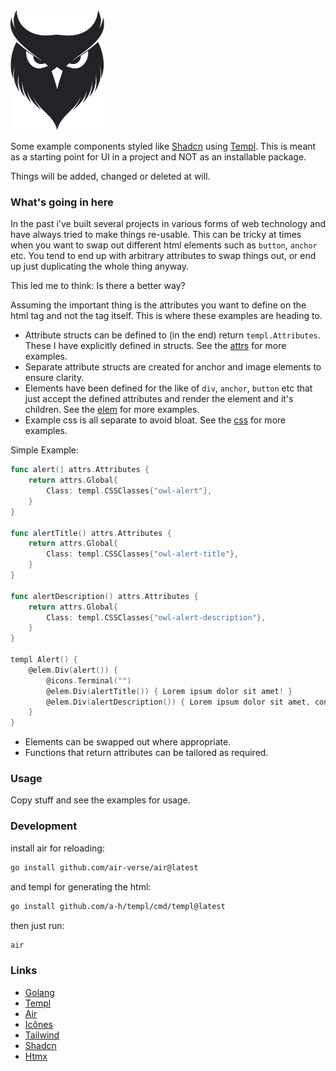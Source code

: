 <img src="owl-logo.svg" alt="banner" width="150">

Some example components styled like [Shadcn](https://ui.shadcn.com/docs) using [Templ](https://templ.guide).
This is meant as a starting point for UI in a project and NOT as an installable package.

Things will be added, changed or deleted at will.

### What's going in here

In the past i've built several projects in various forms of web technology and have always tried to make things re-usable.
This can be tricky at times when you want to swap out different html elements such as `button`, `anchor` etc. You tend to end
up with arbitrary attributes to swap things out, or end up just duplicating the whole thing anyway.

This led me to think: Is there a better way?

Assuming the important thing is the attributes you want to define on the html tag and not the tag itself. This is where
these examples are heading to.

* Attribute structs can be defined to (in the end) return `templ.Attributes`. These I have explicitly defined in structs. See the [attrs](./attrs) for more examples.
* Separate attribute structs are created for anchor and image elements to ensure clarity.
* Elements have been defined for the like of `div`, `anchor`, `button` etc that just accept the defined attributes and render the element and it's children. See the [elem](./elem)  for more examples.
* Example css is all separate to avoid bloat. See the [css](./css) for more examples.

Simple Example:

```go
func alert() attrs.Attributes {
    return attrs.Global{
        Class: templ.CSSClasses{"owl-alert"},
    }
}

func alertTitle() attrs.Attributes {
    return attrs.Global{
        Class: templ.CSSClasses{"owl-alert-title"},
    }
}

func alertDescription() attrs.Attributes {
    return attrs.Global{
        Class: templ.CSSClasses{"owl-alert-description"},
    }
}

templ Alert() {
    @elem.Div(alert()) {
        @icons.Terminal("")
        @elem.Div(alertTitle()) { Lorem ipsum dolor sit amet! }
        @elem.Div(alertDescription()) { Lorem ipsum dolor sit amet, consectetur adipiscing elit, sed do eiusmod tempor incididunt ut labore et dolore magna aliqua. }
    }
}
```

* Elements can be swapped out where appropriate.
* Functions that return attributes can be tailored as required.

### Usage

Copy stuff and see the examples for usage.

### Development

install air for reloading:
```bash
go install github.com/air-verse/air@latest
```

and templ for generating the html:
```bash
go install github.com/a-h/templ/cmd/templ@latest
```

then just run:
```bash
air
```

### Links

* [Golang](https://go.dev)
* [Templ](https://templ.guide)
* [Air](https://github.com/air-verse/air)
* [Icônes](https://icones.js.org/collection/lucide)
* [Tailwind](https://tailwindcss.com)
* [Shadcn](https://ui.shadcn.com/docs)
* [Htmx](https://htmx.org/)